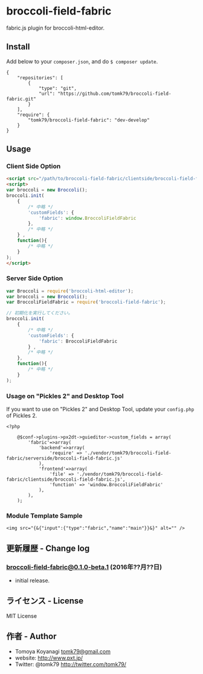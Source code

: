 # broccoli-field-fabric

fabric.js plugin for broccoli-html-editor.

## Install

Add below to your `composer.json`, and do `$ composer update`.

```
{
    "repositories": [
        {
            "type": "git",
            "url": "https://github.com/tomk79/broccoli-field-fabric.git"
        }
    ],
    "require": {
        "tomk79/broccoli-field-fabric": "dev-develop"
    }
}
```

## Usage

### Client Side Option

```html
<script src="/path/to/broccoli-field-fabric/clientside/broccoli-field-fabric.js"></script>
<script>
var broccoli = new Broccoli();
broccoli.init(
	{
		/* 中略 */
		'customFields': {
			'fabric': window.BroccoliFieldFabric
		},
		/* 中略 */
	} ,
	function(){
		/* 中略 */
	}
);
</script>
```

### Server Side Option

```js
var Broccoli = require('broccoli-html-editor');
var broccoli = new Broccoli();
var BroccoliFieldFabric = require('broccoli-field-fabric');

// 初期化を実行してください。
broccoli.init(
	{
		/* 中略 */
		'customFields': {
			'fabric': BroccoliFieldFabric
		} ,
		/* 中略 */
	},
	function(){
		/* 中略 */
	}
);
```

### Usage on "Pickles 2" and Desktop Tool

If you want to use on "Pickles 2" and Desktop Tool, update your `config.php` of Pickles 2.

```
<?php

	@$conf->plugins->px2dt->guieditor->custom_fields = array(
		'fabric'=>array(
			'backend'=>array(
				'require' => './vendor/tomk79/broccoli-field-fabric/serverside/broccoli-field-fabric.js'
			),
			'frontend'=>array(
				'file' => './vendor/tomk79/broccoli-field-fabric/clientside/broccoli-field-fabric.js',
				'function' => 'window.BroccoliFieldFabric'
			),
		),
	);

```

### Module Template Sample

```
<img src="{&{"input":{"type":"fabric","name":"main"}}&}" alt="" />
```

## 更新履歴 - Change log

### broccoli-field-fabric@0.1.0-beta.1 (2016年??月??日)

- initial release.

## ライセンス - License

MIT License


## 作者 - Author

- Tomoya Koyanagi <tomk79@gmail.com>
- website: <http://www.pxt.jp/>
- Twitter: @tomk79 <http://twitter.com/tomk79/>
